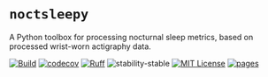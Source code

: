 # `noctsleepy`  

A Python toolbox for processing nocturnal sleep metrics, based on processed wrist-worn actigraphy data.

[![Build](https://github.com/childmindresearch/noctsleepy/actions/workflows/test.yaml/badge.svg?branch=main)](https://github.com/childmindresearch/noctsleepy/actions/workflows/test.yaml?query=branch%3Amain)
[![codecov](https://codecov.io/gh/childmindresearch/noctlseepy/branch/main/graph/badge.svg?token=22HWWFWPW5)](https://codecov.io/gh/childmindresearch/noctlseepy)
[![Ruff](https://img.shields.io/endpoint?url=https://raw.githubusercontent.com/astral-sh/ruff/main/assets/badge/v2.json)](https://github.com/astral-sh/ruff)
![stability-stable](https://img.shields.io/badge/stability-experimental-orange.svg)
[![MIT License](https://img.shields.io/badge/license-MIT-blue.svg)](https://github.com/childmindresearch/noctlseepy/blob/main/LICENSE)
[![pages](https://img.shields.io/badge/api-docs-blue)](https://childmindresearch.github.io/noctlseepy)

